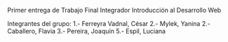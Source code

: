 Primer entrega de Trabajo Final Integrador Introducción al Desarrollo Web

Integrantes del grupo: 
1.- Ferreyra Vadnal, César
2.- Mylek, Yanina
2.- Caballero, Flavia
3.- Pereira, Joaquín
5.- Espil, Luciana

